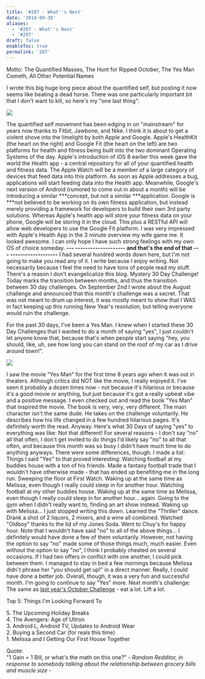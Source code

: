 ```yaml
---
title: '#207 - What''s Next'
date: '2014-09-30'
aliases:
  - '#207 - What''s Next'
  - '#207'
draft: false
enableToc: true
permalink: '207'
---
```


Motto: The Quantified Masses, The Hunt for Ripped October, The Yes Man Cometh, All Other Potential Names

  
I wrote this big huge long piece about the quantified self, but posting it now seems like beating a dead horse. There was one particularly important bit that I don't want to kill, so here's my "one last thing":   

[![](assets/207-1.png)](http://1.bp.blogspot.com/-5imSNqRWe84/VCt2KepEquI/AAAAAAABeUI/RbNQaDcHSoY/s1600/%23207%2B-%2BHealthKit%2Bvs%2BGoogle%2BFit.png)

The quantified self movement has been edging in on "mainstream" for years now thanks to Fitbit, Jawbone, and Nike. I think it is about to get a violent shove into the limelight by both Apple and Google. Apple's HealthKit (the heart on the right) and Google Fit (the heart on the left) are two platforms for health and fitness being built into the two dominant Operating Systems of the day. Apple's introduction of iOS 8 earlier this week gave the world the Health app - a central repository for all of your quantified health and fitness data. The Apple Watch will be a member of a large category of devices that feed data into this platform. As soon as Apple addresses a bug, applications will start feeding data into the Health app. Meanwhile, Google's next version of Android (rumored to come out in about a month) will be introducing a similar \*\*\*concept, but not a similar \*\*\*application. Google is \*\*\*not believed to be working on its own fitness application, but instead merely providing a framework for developers to build their own 3rd party solutions. Whereas Apple's health app will store your fitness data on your phone, Google will be storing it in the cloud. This plus a RESTful API will allow web developers to use the Google Fit platform. I was very impressed with Apple's Health App in the 3 minute overview my wife game me. It looked awesome. I can only hope I have such strong feelings with my own OS of choice someday. **---
-------------------- and that's the end of that** **---
-------------------** I had several hundred words down here, but I'm not going to make you read any of it. I write because I enjoy writing. Not necessarily because I feel the need to have tons of people read my stuff. There's a reason I don't evangelicalize this blog. Mystery 30 Day Challenge! Today marks the transition between months, and thus the transition between 30 day challenges. On September 2nd I wrote about the August challenge and announced that this month's challenge was a secret. That was not meant to drum up interest, it was mostly meant to show that I WAS in fact keeping up this running New Year's resolution, but telling everyone would ruin the challenge.  
  
  
For the past 30 days, I've been a Yes Man. I knew when I started these 30 Day Challenges that I wanted to do a month of saying "yes", I just couldn't let anyone know that, because that's when people start saying "hey, you should, like, uh, see how long you can stand on the roof of my car as I drive around town!". 

  
[![](assets/207-2.jpg)](http://1.bp.blogspot.com/-hEoM3chZjOg/VCt4NtC-zKI/AAAAAAABeUQ/wljWF1yG2wU/s1600/%23207%2B-%2BYes%2BMan.jpg)

I saw the movie "Yes Man" for the first time 8 years ago when it was out in theaters. Although critics did NOT like the movie, I really enjoyed it. I've seen it probably a dozen times now - not because it's hilarious or because it's a good movie or anything, but just because it's got a really upbeat vibe and a positive message. I even checked out and read the book "Yes Man" that inspired the movie. The book is very, very, very different. The main character isn't the same dude. He takes on the challenge voluntarily. He describes how his life changed in a few hundred hilarious pages. It's definitely worth the read. Anyway. Here's what 30 Days of saying "yes" to everything was like: Not that different! For several reasons - I don't say "no" all that often, I don't get invited to do things I'd likely say "no" to all that often, and because this month was so busy I didn't have much time to do anything anyways. There were some differences, though. I made a list: Things I said "Yes" to that proved interesting: Watching football at my buddies house with a ton of his friends. Made a fantasy football trade that I wouldn't have otherwise made - that has ended up benefiting me in the long run. Sweeping the floor at First Watch. Waking up at the same time as Melissa, even though I really could sleep in for another hour. Watching football at my other buddies house. Waking up at the same time as Melissa, even though I really could sleep in for another hour... again. Going to the gym when I didn't really want to, finding an art show instead. Waking up with Melissa... I just stopped writing this down. Learned the "Thriller" dance. Drank a shot of 2 liquors, 2 mixers, and a wine all combined. Watched "Oldboy" thanks to the lid of my Jones Soda. Went to Chuy's for happy hour. Note that I wouldn't have said "no" to all of the above things... I definitely would have done a few of them voluntarily. However, not having the option to say "no" made some of those things much, much easier. Even without the option to say "no", I think I probably cheated on several occasions. If I had two offers in conflict with one another, I could pick between them. I managed to stay in bed a few mornings because Melissa didn't phrase her "you should get up!" in a direct manner. Really, I could have done a better job. Overall, though, it was a very fun and successful month. I'm going to continue to say "Yes" more. Next month's challenge: The same as [last year's October Challenge](http://aarongilly.blogspot.com/2013/10/127-october-project-ended-4-days-shy.html) \- eat a lot. Lift a lot. 

  
Top 5: Things I'm Looking Forward To

5\. The Upcoming Holiday Breaks  
4\. The Avengers: Age of Ultron  
3\. Android L, Android TV, Updates to Android Wear  
2\. Buying a Second Car (for reals this time)  
1\. Melissa and I Getting Our First House Together  
  
Quote:   
"1 Gain = 1 Bill, or what's the math on this one?" _\- Random Redditor, in response to somebody talking about the relationship between grocery bills and muscle size -_
